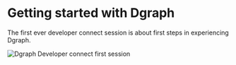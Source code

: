 # Getting started with Dgraph
The first ever developer connect session is about first steps in experiencing Dgraph. 

![Dgraph Developer connect first session](https://pbs.twimg.com/card_img/1138863831973711872/SF-jMeuL?format=jpg&name=600x314)
